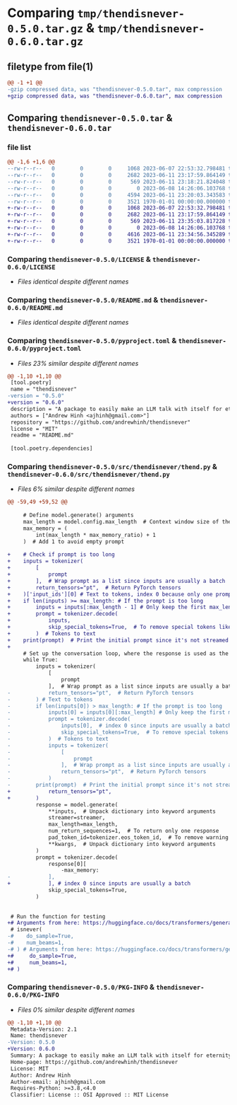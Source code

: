 # Comparing `tmp/thendisnever-0.5.0.tar.gz` & `tmp/thendisnever-0.6.0.tar.gz`

## filetype from file(1)

```diff
@@ -1 +1 @@
-gzip compressed data, was "thendisnever-0.5.0.tar", max compression
+gzip compressed data, was "thendisnever-0.6.0.tar", max compression
```

## Comparing `thendisnever-0.5.0.tar` & `thendisnever-0.6.0.tar`

### file list

```diff
@@ -1,6 +1,6 @@
--rw-r--r--   0        0        0     1068 2023-06-07 22:53:32.798481 thendisnever-0.5.0/LICENSE
--rw-r--r--   0        0        0     2682 2023-06-11 23:17:59.864149 thendisnever-0.5.0/README.md
--rw-r--r--   0        0        0      569 2023-06-11 23:18:21.824048 thendisnever-0.5.0/pyproject.toml
--rw-r--r--   0        0        0        0 2023-06-08 14:26:06.103768 thendisnever-0.5.0/src/thendisnever/__init__.py
--rw-r--r--   0        0        0     4594 2023-06-11 23:20:03.343583 thendisnever-0.5.0/src/thendisnever/thend.py
--rw-r--r--   0        0        0     3521 1970-01-01 00:00:00.000000 thendisnever-0.5.0/PKG-INFO
+-rw-r--r--   0        0        0     1068 2023-06-07 22:53:32.798481 thendisnever-0.6.0/LICENSE
+-rw-r--r--   0        0        0     2682 2023-06-11 23:17:59.864149 thendisnever-0.6.0/README.md
+-rw-r--r--   0        0        0      569 2023-06-11 23:35:03.817228 thendisnever-0.6.0/pyproject.toml
+-rw-r--r--   0        0        0        0 2023-06-08 14:26:06.103768 thendisnever-0.6.0/src/thendisnever/__init__.py
+-rw-r--r--   0        0        0     4616 2023-06-11 23:34:56.345289 thendisnever-0.6.0/src/thendisnever/thend.py
+-rw-r--r--   0        0        0     3521 1970-01-01 00:00:00.000000 thendisnever-0.6.0/PKG-INFO
```

### Comparing `thendisnever-0.5.0/LICENSE` & `thendisnever-0.6.0/LICENSE`

 * *Files identical despite different names*

### Comparing `thendisnever-0.5.0/README.md` & `thendisnever-0.6.0/README.md`

 * *Files identical despite different names*

### Comparing `thendisnever-0.5.0/pyproject.toml` & `thendisnever-0.6.0/pyproject.toml`

 * *Files 23% similar despite different names*

```diff
@@ -1,10 +1,10 @@
 [tool.poetry]
 name = "thendisnever"
-version = "0.5.0"
+version = "0.6.0"
 description = "A package to easily make an LLM talk with itself for eternity."
 authors = ["Andrew Hinh <ajhinh@gmail.com>"]
 repository = "https://github.com/andrewhinh/thendisnever"
 license = "MIT"
 readme = "README.md"
 
 [tool.poetry.dependencies]
```

### Comparing `thendisnever-0.5.0/src/thendisnever/thend.py` & `thendisnever-0.6.0/src/thendisnever/thend.py`

 * *Files 6% similar despite different names*

```diff
@@ -59,49 +59,52 @@
 
     # Define model.generate() arguments
     max_length = model.config.max_length  # Context window size of the model (in tokens)
     max_memory = (
         int(max_length * max_memory_ratio) + 1
     )  # Add 1 to avoid empty prompt
 
+    # Check if prompt is too long
+    inputs = tokenizer(
+        [
+            prompt
+        ],  # Wrap prompt as a list since inputs are usually a batch
+        return_tensors="pt",  # Return PyTorch tensors
+    )['input_ids'][0] # Text to tokens, index 0 because only one prompt
+    if len(inputs) >= max_length: # If the prompt is too long
+        inputs = inputs[:max_length - 1] # Only keep the first max_length - 1 tokens (- 1 to give model space to generate)
+        prompt = tokenizer.decode(
+            inputs,
+            skip_special_tokens=True,  # To remove special tokens like <eos>
+        )  # Tokens to text
+    print(prompt)  # Print the initial prompt since it's not streamed
+    
     # Set up the conversation loop, where the response is used as the next prompt
     while True:
         inputs = tokenizer(
             [
                 prompt
             ],  # Wrap prompt as a list since inputs are usually a batch
-            return_tensors="pt",  # Return PyTorch tensors
-        ) # Text to tokens
-        if len(inputs[0]) > max_length: # If the prompt is too long
-            inputs[0] = inputs[0][:max_length] # Only keep the first max_length tokens
-            prompt = tokenizer.decode(
-                inputs[0],  # index 0 since inputs are usually a batch
-                skip_special_tokens=True,  # To remove special tokens like <eos>
-            )  # Tokens to text
-            inputs = tokenizer(
-                [
-                    prompt
-                ],  # Wrap prompt as a list since inputs are usually a batch
-                return_tensors="pt",  # Return PyTorch tensors
-            )
-        print(prompt)  # Print the initial prompt since it's not streamed
+            return_tensors="pt",
+        )
         response = model.generate(
             **inputs,  # Unpack dictionary into keyword arguments
             streamer=streamer,
             max_length=max_length,
             num_return_sequences=1,  # To return only one response
             pad_token_id=tokenizer.eos_token_id,  # To remove warning message in console
             **kwargs,  # Unpack dictionary into keyword arguments
         )
         prompt = tokenizer.decode(
             response[0][
                 -max_memory:
-            ],
+            ], # index 0 since inputs are usually a batch
             skip_special_tokens=True,
         )
 
 
 # Run the function for testing
+# Arguments from here: https://huggingface.co/docs/transformers/generation_strategies#multinomial-sampling
 # isnever(
-#    do_sample=True,
-#    num_beams=1,
-# ) # Arguments from here: https://huggingface.co/docs/transformers/generation_strategies#multinomial-sampling
+#     do_sample=True,
+#     num_beams=1,
+# )
```

### Comparing `thendisnever-0.5.0/PKG-INFO` & `thendisnever-0.6.0/PKG-INFO`

 * *Files 0% similar despite different names*

```diff
@@ -1,10 +1,10 @@
 Metadata-Version: 2.1
 Name: thendisnever
-Version: 0.5.0
+Version: 0.6.0
 Summary: A package to easily make an LLM talk with itself for eternity.
 Home-page: https://github.com/andrewhinh/thendisnever
 License: MIT
 Author: Andrew Hinh
 Author-email: ajhinh@gmail.com
 Requires-Python: >=3.8,<4.0
 Classifier: License :: OSI Approved :: MIT License
```

